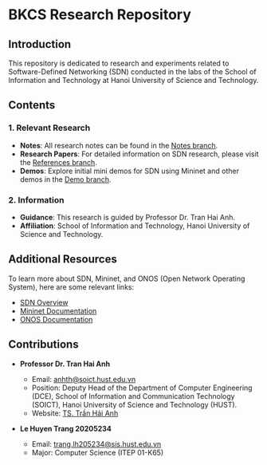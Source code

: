 # BKCS Research Repository

## Introduction

This repository is dedicated to research and experiments related to Software-Defined Networking (SDN) conducted in the labs of the School of Information and Technology at Hanoi University of Science and Technology.

## Contents

### 1. Relevant Research

- **Notes**: All research notes can be found in the [Notes branch](link-to-notes-branch).
- **Research Papers**: For detailed information on SDN research, please visit the [References branch](link-to-references-branch).
- **Demos**: Explore initial mini demos for SDN using Mininet and other demos in the [Demo branch](link-to-demo-branch).

### 2. Information

- **Guidance**: This research is guided by Professor Dr. Tran Hai Anh.
- **Affiliation**: School of Information and Technology, Hanoi University of Science and Technology.

## Additional Resources

To learn more about SDN, Mininet, and ONOS (Open Network Operating System), here are some relevant links:

- [SDN Overview](https://www.sdxcentral.com/resources/sdn/)
- [Mininet Documentation](http://mininet.org/)
- [ONOS Documentation](https://docs.onosproject.org/)

## Contributions

- **Professor Dr. Tran Hai Anh**
  - Email: [anhth@soict.hust.edu.vn](mailto:anhth@soict.hust.edu.vn)
  - Position: Deputy Head of the Department of Computer Engineering (DCE), School of Information and Communication Technology (SOICT), Hanoi University of Science and Technology (HUST).
  - Website: [TS. Trần Hải Anh](https://soict.hust.edu.vn/ts-tran-hai-anh.html)

- **Le Huyen Trang 20205234**
  - Email: [trang.lh205234@sis.hust.edu.vn](mailto:trang.lh205234@sis.hust.edu.vn)
  - Major: Computer Science (ITEP 01-K65)
